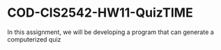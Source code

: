 # COD-CIS2542-HW11-QuizTIME
In this assignment, we will be developing a program that can generate a computerized quiz
